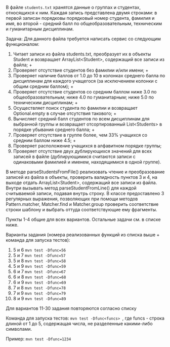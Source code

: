 В файле `students.txt` хранятся данные о группах и студентах, относящихся к ним.
Каждая запись представлена двумя строками: в первой записан порядковы порядковый номер студента, фамилия и имя,
во второй - средний балл по общеобразовательным, техническим и гуманитарным дисциплинам.

Задача: Для данного файла требуется написать сервис со следующим функционалом:

1. Читает записи из файла students.txt, преобразует их в объекты Student и возвращает ArrayList\<Student>, содержащий 
все записи из файла; +
2. Проверяет отсутствие студентов без фамилии и/или имени; +
3. Проверяет наличие баллов от 1.0 до 10 в колонках среднего балла по дисциплинам для каждого учащегося (за исключением
   колонки с общим средним баллом); +
4. Проверяет отсутствие студентов со средним баллом ниже 3.0 по общеобразовательным; ниже 4.0 по гуманитарным; ниже 5.0
   по техническим дисциплинам; + 
5. Осуществляет поиск студента по фамилии и возвращает Optional.empty в случае отсутствия такового; + 
6. Вычисляет средний балл студентов по всем дисциплинам для выбранной группы и возвращает отсортированный
   List\<Students> в порядке убывания среднего балла; +
7. Проверяет отсутствие в группе более, чем 33% учащихся со средним баллом ниже 4.5; + 
8. Проверяет расположение учащихся в алфавитном порядке группы; 
9. Проверяет отсутствие двух дублирующихся значений для всех записей в файле (дублирующимися считаются записи с
   одинаковыми фамилией и именем, находящимися в одной группе). 

[//]: # (10. Выводит первые 10 человек по успеваемости из всех групп, сортируя по среднему баллу, затем по фамилии и имени в)

[//]: # (   алфавитном порядке.)

В методе parseStudentsFromFile() реализовать чтение и преобразование записей из файла в объекты, проверить валидность
пунктов 3 и 4, на выходе отдать ArrayList\<Student>, содержащий все записи из файла. Внутри вызывать метод
parseStudentFromLine() для каждой считываемой записи, подавая внутрь строку. В классе предоставлено 3 регулярных
выражения, позволяющих при помощи методов Pattern.matcher, Matcher.find и Matcher.group проверить соответствие строки
шаблону и выбрать оттуда соответствующие ему фрагменты.

Пункты 1-4 общие для всех вариантов. Остальные задачи см. в списке ниже.

Варианты задания (номера реализованных функций из списка выше + команда для запуска тестов):

1. 5 и 6 `mvn test -Dfunc=56`
2. 5 и 7 `mvn test -Dfunc=57`
3. 5 и 8 `mvn test -Dfunc=58`
4. 5 и 9 `mvn test -Dfunc=59`
5. 6 и 7 `mvn test -Dfunc=67`
6. 6 и 8 `mvn test -Dfunc=68`
7. 6 и 9 `mvn test -Dfunc=69`
8. 7 и 8 `mvn test -Dfunc=78`
9. 7 и 9 `mvn test -Dfunc=79`
10. 8 и 9 `mvn test -Dfunc=89`

Для вариантов 11-30 задания повторяются согласно списку

Команда для запуска тестов: `mvn test -Dfunc<funcs> `, где funcs - строка длиной от 1 до 5,
содержащая числа, не разделенные какими-либо символами.

Пример: `mvn test -Dfunc=1234`